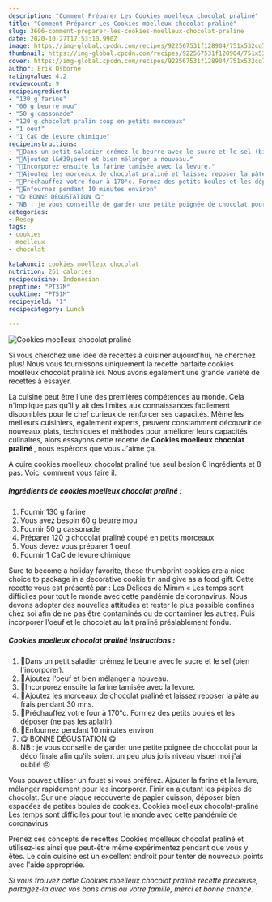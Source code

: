 ```yaml
---
description: "Comment Préparer Les Cookies moelleux chocolat praliné"
title: "Comment Préparer Les Cookies moelleux chocolat praliné"
slug: 3606-comment-preparer-les-cookies-moelleux-chocolat-praline
date: 2020-10-27T17:53:10.990Z
image: https://img-global.cpcdn.com/recipes/922567531f128904/751x532cq70/cookies-moelleux-chocolat-praline-photo-principale-de-la-recette.jpg
thumbnail: https://img-global.cpcdn.com/recipes/922567531f128904/751x532cq70/cookies-moelleux-chocolat-praline-photo-principale-de-la-recette.jpg
cover: https://img-global.cpcdn.com/recipes/922567531f128904/751x532cq70/cookies-moelleux-chocolat-praline-photo-principale-de-la-recette.jpg
author: Erik Osborne
ratingvalue: 4.2
reviewcount: 9
recipeingredient:
- "130 g farine"
- "60 g beurre mou"
- "50 g cassonade"
- "120 g chocolat pralin coup en petits morceaux"
- "1 oeuf"
- "1 CaC de levure chimique"
recipeinstructions:
- "🍪Dans un petit saladier crémez le beurre avec le sucre et le sel (bien l&#39;incorporer)."
- "🍪Ajoutez l&#39;oeuf et bien mélanger a nouveau."
- "🍪Incorporez ensuite la farine tamisée avec la levure."
- "🍪Ajoutez les morceaux de chocolat praliné et laissez reposer la pâte au frais pendant 30 mns."
- "🍪Préchauffez votre four à 170°c. Formez des petits boules et les déposer (ne pas les aplatir)."
- "🍪Enfournez pendant 10 minutes environ"
- "😋 BONNE DÉGUSTATION 😋"
- "NB : je vous conseille de garder une petite poignée de chocolat pour la déco finale afin qu&#39;ils soient un peu plus jolis niveau visuel moi j&#39;ai oublié 😣"
categories:
- Resep
tags:
- cookies
- moelleux
- chocolat

katakunci: cookies moelleux chocolat 
nutrition: 261 calories
recipecuisine: Indonesian
preptime: "PT37M"
cooktime: "PT51M"
recipeyield: "1"
recipecategory: Lunch

---
```



![Cookies moelleux chocolat praliné](https://img-global.cpcdn.com/recipes/922567531f128904/751x532cq70/cookies-moelleux-chocolat-praline-photo-principale-de-la-recette.jpg)

Si vous cherchez une idée de recettes à cuisiner aujourd'hui, ne cherchez plus! Nous vous fournissons uniquement la recette parfaite cookies moelleux chocolat praliné ici. Nous avons également une grande variété de recettes à essayer.

La cuisine peut être l'une des premières compétences au monde. Cela n'implique pas qu'il y ait des limites aux connaissances facilement disponibles pour le chef curieux de renforcer ses capacités. Même les meilleurs cuisiniers, également experts, peuvent constamment découvrir de nouveaux plats, techniques et méthodes pour améliorer leurs capacités culinaires, alors essayons cette recette de <strong> Cookies moelleux chocolat praliné </strong>, nous espérons que vous J'aime ça.

<!--inarticleads1-->

À cuire cookies moelleux chocolat praliné tue seul besion 6 Ingrédients et 8 pas. Voici comment vous faire il.

##### Ingrédients de cookies moelleux chocolat praliné :

1. Fournir 130 g farine
1. Vous avez besoin 60 g beurre mou
1. Fournir 50 g cassonade
1. Préparer 120 g chocolat praliné coupé en petits morceaux
1. Vous devez vous préparer 1 oeuf
1. Fournir 1 CaC de levure chimique


Sure to become a holiday favorite, these thumbprint cookies are a nice choice to package in a decorative cookie tin and give as a food gift. Cette recette vous est présenté par : Les Délices de Mimm « Les temps sont difficiles pour tout le monde avec cette pandémie de coronavirus. Nous devons adopter des nouvelles attitudes et rester le plus possible confinés chez soi afin de ne pas être contaminés ou de contaminer les autres. Puis incorporer l&#39;oeuf et le chocolat au lait praliné préalablement fondu. 

<!--inarticleads2-->

##### Cookies moelleux chocolat praliné instructions :

1. 🍪Dans un petit saladier crémez le beurre avec le sucre et le sel (bien l&#39;incorporer).
1. 🍪Ajoutez l&#39;oeuf et bien mélanger a nouveau.
1. 🍪Incorporez ensuite la farine tamisée avec la levure.
1. 🍪Ajoutez les morceaux de chocolat praliné et laissez reposer la pâte au frais pendant 30 mns.
1. 🍪Préchauffez votre four à 170°c. Formez des petits boules et les déposer (ne pas les aplatir).
1. 🍪Enfournez pendant 10 minutes environ
1. 😋 BONNE DÉGUSTATION 😋
1. NB : je vous conseille de garder une petite poignée de chocolat pour la déco finale afin qu&#39;ils soient un peu plus jolis niveau visuel moi j&#39;ai oublié 😣


Vous pouvez utiliser un fouet si vous préférez. Ajouter la farine et la levure, mélanger rapidement pour les incorporer. Finir en ajoutant les pépites de chocolat. Sur une plaque recouverte de papier cuisson, déposer bien espacées de petites boules de cookies. Cookies moelleux chocolat-praliné Les temps sont difficiles pour tout le monde avec cette pandémie de coronavirus. 

<!--inarticleads1-->

<p>
Prenez ces concepts de recettes Cookies moelleux chocolat praliné et utilisez-les ainsi que peut-être même expérimentez pendant que vous y êtes. Le coin cuisine est un excellent endroit pour tenter de nouveaux points avec l'aide appropriée.
</p>

<p>
<i>Si vous trouvez cette Cookies moelleux chocolat praliné recette précieuse, partagez-la avec vos bons amis ou votre famille, merci et bonne chance.</i>
</p>
